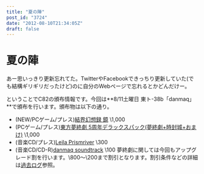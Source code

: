 ```yaml
---
title: "夏の陣"
post_id: "3724"
date: "2012-08-10T21:34:05Z"
draft: false
---
```


# 夏の陣

あー思いっきり更新忘れてた。TwitterやFacebookできっちり更新していた(でも結構ギリギリだったけど)のに自分のWebページで忘れるとかどんだけー。  
  
ということでC82の頒布情報です。今回は**8/11土曜日 東ト-38b「danmaq」**で頒布を行います。頒布物は以下の通り。  
  


  * (NEW/PCゲーム/プレス)[結界幻想録 鏡](http://kagaminer.in) \1,000
  * (PCゲーム/プレス)[東方夢終劇 5周年デラックスパック(夢終劇+時封城+おまけ)](!/thC) \1,000
  * (音楽CD/プレス)[Leila Prismriver](!/leila) \300
  * (音楽CD/CD-R)[danmaq soundtrack](!/dst) \100
夢終劇に関しては今回もアップグレード割を行います。\800～\200まで割引となります。割引条件などの詳細は[過去ログ](/3715)参照。
